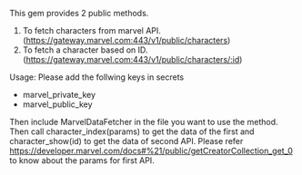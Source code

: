 This gem provides 2 public methods.
1) To fetch characters from marvel API. (https://gateway.marvel.com:443/v1/public/characters)
2) To fetch a character based on ID. (https://gateway.marvel.com:443/v1/public/characters/:id)

Usage: 
Please add the follwing keys in secrets
- marvel_private_key
- marvel_public_key

Then
include MarvelDataFetcher
in the file you want to use the method.
Then call character_index(params) to get the data of the first and character_show(id) to get the data of second API.
Please refer https://developer.marvel.com/docs#%21/public/getCreatorCollection_get_0 to know about the params for first API.